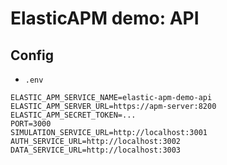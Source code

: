 # ElasticAPM demo: API

## Config

- `.env`

```
ELASTIC_APM_SERVICE_NAME=elastic-apm-demo-api
ELASTIC_APM_SERVER_URL=https://apm-server:8200
ELASTIC_APM_SECRET_TOKEN=...
PORT=3000
SIMULATION_SERVICE_URL=http://localhost:3001
AUTH_SERVICE_URL=http://localhost:3002
DATA_SERVICE_URL=http://localhost:3003
```
